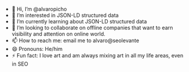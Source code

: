 - 👋 Hi, I’m @alvaropicho
- 👀 I’m interested in JSON-LD structured data
- 🌱 I’m currently learning about JSON-LD structured data
- 💞️ I’m looking to collaborate on offline companies that want to earn visibility and attention on online world.
- 📫 How to reach me: email me to alvaro@seolevante
- 😄 Pronouns: He/him
- ⚡ Fun fact: I love art and am always mixing art in all my life areas, even in SEO

<!---
alvaropicho/alvaropicho is a ✨ special ✨ repository because its `README.md` (this file) appears on your GitHub profile.
You can click the Preview link to take a look at your changes.
--->
